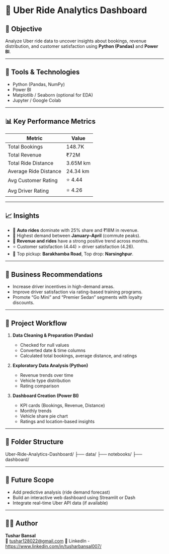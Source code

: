 # 🚗 Uber Ride Analytics Dashboard

## 🎯 Objective
Analyze Uber ride data to uncover insights about bookings, revenue distribution, and customer satisfaction using **Python (Pandas)** and **Power BI**.

---

## 🧰 Tools & Technologies
- Python (Pandas, NumPy)
- Power BI
- Matplotlib / Seaborn (optional for EDA)
- Jupyter / Google Colab

---

## 📊 Key Performance Metrics
| Metric | Value |
|--------|--------|
| Total Bookings | 148.7K |
| Total Revenue | ₹72M |
| Total Ride Distance | 3.65M km |
| Average Ride Distance | 24.34 km |
| Avg Customer Rating | ⭐ 4.44 |
| Avg Driver Rating | ⭐ 4.26 |

---

## 📈 Insights
- 🚕 **Auto rides** dominate with 25% share and ₹18M in revenue.  
- 📅 Highest demand between **January–April** (commute peaks).  
- 💸 **Revenue and rides** have a strong positive trend across months.  
- ⭐ Customer satisfaction (4.44) > driver satisfaction (4.26).  
- 📍 Top pickup: **Barakhamba Road**, Top drop: **Narsinghpur**.

---

## 🧠 Business Recommendations
- Increase driver incentives in high-demand areas.  
- Improve driver satisfaction via rating-based training programs.  
- Promote “Go Mini” and “Premier Sedan” segments with loyalty discounts.

---

## 🧾 Project Workflow
1. **Data Cleaning & Preparation (Pandas)**  
   - Checked for null values  
   - Converted date & time columns  
   - Calculated total bookings, average distance, and ratings  

2. **Exploratory Data Analysis (Python)**  
   - Revenue trends over time  
   - Vehicle type distribution  
   - Rating comparison  

3. **Dashboard Creation (Power BI)**  
   - KPI cards (Bookings, Revenue, Distance)  
   - Monthly trends  
   - Vehicle share pie chart  
   - Ratings and location-based insights  

---
## 📂 Folder Structure

Uber-Ride-Analytics-Dashboard/
├── data/
├── notebooks/
├── dashboard/


---

## 📌 Future Scope
- Add predictive analysis (ride demand forecast)  
- Build an interactive web dashboard using Streamlit or Dash  
- Integrate real-time Uber API data (if available)

---

## 👨‍💻 Author
**Tushar Bansal**  
📧 tushar128022@gmail.com 
🔗 LinkedIn - https://www.linkedin.com/in/tusharbansal007/

